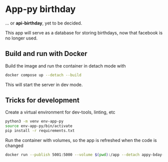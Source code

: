 # App-py birthday

... or **api-birthday**, yet to be decided.

This app will serve as a database for storing birthdays, now that facebook is no longer used.

## Build and run with Docker

Build the image and run the container in detach mode with

```bash
docker compose up --detach --build
```

This will start the server in dev mode.

## Tricks for development

Create a virtual environment for dev-tools, linting, etc 

```bash
python3 -m venv env-app-py
source env-app-py/bin/activate
pip install -r requirements.txt
```


Run the container with volumes, so the app is refreshed when the code is changed

```bash
docker run --publish 5001:5000 --volume $(pwd):/app --detach appy-bday-image
```
